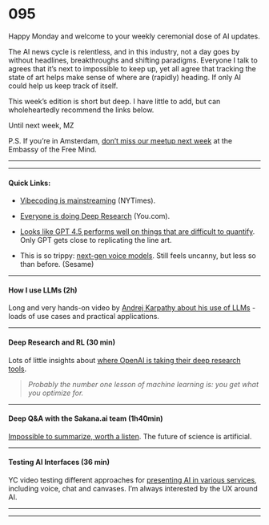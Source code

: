# 095

Happy Monday and welcome to your weekly ceremonial dose of AI updates.

The AI news cycle is relentless, and in this industry, not a day goes by without headlines, breakthroughs and shifting paradigms. Everyone I talk to agrees that it’s next to impossible to keep up, yet all agree that tracking the state of art helps make sense of where are \(rapidly\) heading. If only AI could help us keep track of itself.

This week’s edition is short but deep. I have little to add, but can wholeheartedly recommend the links below.

Until next week,
MZ

P.S. If you’re in Amsterdam, [don’t miss our meetup next week](https://lu.ma/6eks7dum) at the Embassy of the Free Mind.

* * *

* * *

#### Quick Links:

* [Vibecoding is mainstreaming](https://www.nytimes.com/2025/02/27/technology/personaltech/vibecoding-ai-software-programming.html?unlocked_article_code=1.0E4.vGE_.MGwglLJAE6gH&smid=url-share) \(NYTimes\).

* [Everyone is doing Deep Research](https://x.com/RichardSocher/status/1895170846232322541) \(You.com\).

* [Looks like GPT 4.5 performs well on things that are difficult to quantify](https://x.com/aidan_mclau/status/1895207167113998527?s=46). Only GPT gets close to replicating the line art.

* This is so trippy: [next-gen voice models](https://www.sesame.com/research/crossing_the_uncanny_valley_of_voice#demo). Still feels uncanny, but less so than before. \(Sesame\)

* * *

#### How I use LLMs \(2h\)

Long and very hands-on video by [Andrej Karpathy about his use of LLMs](https://www.youtube.com/watch?v=EWvNQjAaOHw) \- loads of use cases and practical applications.

* * *

#### Deep Research and RL \(30 min\)

Lots of little insights about [where OpenAI is taking their deep research tools](https://www.youtube.com/watch?v=bNEvJYzoa8A&t=1s).

> _Probably the number one lesson of machine learning is: you get what you optimize for._

* * *

#### Deep Q&A with the Sakana.ai team \(1h40min\)

[Impossible to summarize, worth a listen](https://www.youtube.com/watch?v=1kwbp8hRRfs). The future of science is artificial.

* * *

#### Testing AI Interfaces \(36 min\)

YC video testing different approaches for [presenting AI in various services](https://www.youtube.com/watch?v=DBhSfROq3wU), including voice, chat and canvases. I’m always interested by the UX around AI.

* * *

* * *
